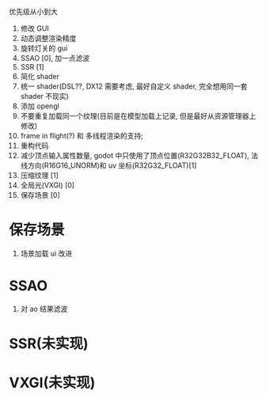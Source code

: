 优先级从小到大

1. 修改 GUI
2. 动态调整渲染精度
3. 旋转灯关的 gui
4. SSAO [0], 加一点滤波
5. SSR [1]
6. 简化 shader
7. 统一 shader(DSL??, DX12 需要考虑, 最好自定义 shader, 完全想用同一套 shader 不现实)
8. 添加 opengl
9. 不要重复加载同一个纹理(目前是在模型加载上记录, 但是最好从资源管理器上修改)
10. frame in flight(?) 和 多线程渲染的支持;
11. 重构代码
12. 减少顶点输入属性数量, godot 中只使用了顶点位置(R32G32B32_FLOAT), 法线方向(R16G16_UNORM)和 uv 坐标(R32G32_FLOAT)[1]
13. 压缩纹理 [1]
14. 全局光(VXGI) [0]
15. 保存场景 [0]

# 保存场景

1. 场景加载 ui 改进

# SSAO

1. 对 ao 结果滤波

# SSR(未实现)

# VXGI(未实现)
